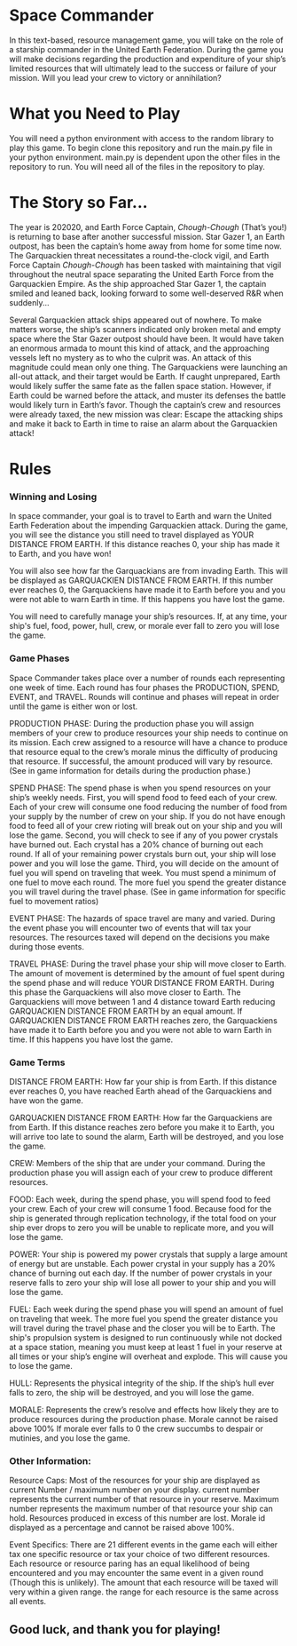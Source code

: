 
# Space Commander

In this text-based, resource management game, you will take on the role of a starship commander in the United Earth Federation. During the game you will make decisions regarding the production and expenditure of your ship’s limited resources that will ultimately lead to the success or failure of your mission. Will you lead your crew to victory or annihilation? 

# What you Need to Play

You will need a python environment with access to the random library to play this game. To begin clone this repository and run the main.py file in your python environment. main.py is dependent upon the other files in the repository to run. You will need all of the files in the repository to play.

# The Story so Far...

The year is 202020, and Earth Force Captain, *Chough-Chough* (That’s you!) is returning to base after another successful mission. Star Gazer 1, an Earth outpost, has been the captain’s home away from home for some time now. The Garquackien threat necessitates a round-the-clock vigil, and Earth Force Captain *Chough-Chough* has been tasked with maintaining that vigil throughout the neutral space separating the United Earth Force from the Garquackien Empire. As the ship approached Star Gazer 1, the captain smiled and leaned back, looking forward to some well-deserved R&R when suddenly...

Several Garquackien attack ships appeared out of nowhere. To make matters worse, the ship’s scanners indicated only broken metal and empty space where the Star Gazer outpost should have been. It would have taken an enormous armada to mount this kind of attack, and the approaching vessels left no mystery as to who the culprit was. An attack of this magnitude could mean only one thing. The Garquackiens were launching an all-out attack, and their target would be Earth. If caught unprepared, Earth would likely suffer the same fate as the fallen space station. However, if Earth could be warned before the attack, and muster its defenses the battle would likely turn in Earth’s favor. Though the captain’s crew and resources were already taxed, the new mission was clear: Escape the attacking ships and make it back to Earth in time to raise an alarm about the Garquackien attack!

# Rules

### Winning and Losing

In space commander, your goal is to travel to Earth and warn the United Earth Federation about the impending Garquackien attack. During the game, you will see the distance you still need to travel displayed as YOUR DISTANCE FROM EARTH. If this distance reaches 0, your ship has made it to Earth, and you have won!

You will also see how far the Garquackians are from invading Earth. This will be displayed as GARQUACKIEN DISTANCE FROM EARTH. If this number ever reaches 0, the Garquackiens have made it to Earth before you and you were not able to warn Earth in time. If this happens you have lost the game.

You will need to carefully manage your ship’s resources. If, at any time, your ship's fuel, food, power, hull, crew, or morale ever fall to zero you will lose the game.

### Game Phases

Space Commander takes place over a number of rounds each representing one week of time. Each round has four phases the PRODUCTION, SPEND, EVENT, and TRAVEL. Rounds will continue and phases will repeat in order until the game is either won or lost.

PRODUCTION PHASE: During the production phase you will assign members of your crew to produce resources your ship needs to continue on its mission. Each crew assigned to a resource will have a chance to produce that resource equal to the crew’s morale minus the difficulty of producing that resource. If successful, the amount produced will vary by resource. (See in game information for details during the production phase.) 

SPEND PHASE: The spend phase is when you spend resources on your ship’s weekly needs. First, you will spend food to feed each of your crew. Each of your crew will consume one food reducing the number of food from your supply by the number of crew on your ship. If you do not have enough food to feed all of your crew rioting will break out on your ship and you will lose the game. Second, you will check to see if any of you power crystals have burned out. Each crystal has a 20% chance of burning out each round. If all of your remaining power crystals burn out, your ship will lose power and you will lose the game. Third, you will decide on the amount of fuel you will spend on traveling that week. You must spend a minimum of one fuel to move each round. The more fuel you spend the greater distance you will travel during the travel phase. (See in game information for specific fuel to movement ratios)

EVENT PHASE: The hazards of space travel are many and varied. During the event phase you will encounter two of events that will tax your resources. The resources taxed will depend on the decisions you make during those events.

TRAVEL PHASE: During the travel phase your ship will move closer to Earth. The amount of movement is determined by the amount of fuel spent during the spend phase and will reduce YOUR DISTANCE FROM EARTH. During this phase the Garquackiens will also move closer to Earth. The Garquackiens will move between 1 and 4 distance toward Earth reducing GARQUACKIEN DISTANCE FROM EARTH by an equal amount. If GARQUACKIEN DISTANCE FROM EARTH reaches zero, the Garquackiens have made it to Earth before you and you were not able to warn Earth in time. If this happens you have lost the game.

### Game Terms

DISTANCE FROM EARTH: How far your ship is from Earth. If this distance ever reaches 0, you have reached Earth ahead of the Garquackiens and have won the game.
   
GARQUACKIEN DISTANCE FROM EARTH: How far the Garquackiens are from Earth. If this distance reaches zero before you make it to Earth, you will arrive too late to sound the alarm, Earth will be destroyed, and you lose the game.

CREW: Members of the ship that are under your command. During the production phase you will assign each of your crew to produce different resources.
    
FOOD: Each week, during the spend phase, you will spend food to feed your crew. Each of your crew will consume 1 food. Because food for the ship is generated through replication technology, if the total food on your ship ever drops to zero you will be unable to replicate more, and you will lose the game.
          
POWER: Your ship is powered my power crystals that supply a large amount of energy but are unstable. Each power crystal in your supply has a 20% chance of burning out each day. If the number of power crystals in your reserve falls to zero your ship will lose all power to your ship and you will lose the game.
    
FUEL: Each week during the spend phase you will spend an amount of fuel on traveling that week. The more fuel you spend the greater distance you will travel during the travel phase and the closer you will be to Earth. The ship's propulsion system is designed to run continuously while not docked at a space station, meaning you must keep at least 1 fuel in your reserve at all times or your ship’s engine will overheat and explode. This will cause you to lose the game.
    
HULL: Represents the physical integrity of the ship. If the ship’s hull ever falls to zero, the ship will be destroyed, and you will lose the game.
    
MORALE: Represents the crew’s resolve and effects how likely they are to produce resources during the production phase. Morale cannot be raised above 100% If morale ever falls to 0 the crew succumbs to despair or mutinies, and you lose the game.

### Other Information:

Resource Caps: Most of the resources for your ship are displayed as current Number / maximum number on your display. current number represents the current number of that resource in your reserve. Maximum number represents the maximum number of that resource your ship can hold. Resources produced in excess of this number are lost. Morale id displayed as a percentage and cannot be raised above 100%.

Event Specifics: There are 21 different events in the game each will either tax one specific resource or tax your choice of two different resources. Each resource or resource paring has an equal likelihood of being encountered and you may encounter the same event in a given round (Though this is unlikely). The amount that each resource will be taxed will very within a given range. the range for each resource is the same across all events.

## Good luck, and thank you for playing!


